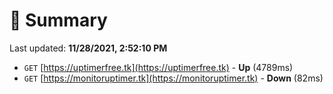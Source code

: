 # 📖 Summary
Last updated: **11/28/2021, 2:52:10 PM**

- `GET` [https://uptimerfree.tk](https://uptimerfree.tk) - **Up** (4789ms)
- `GET` [https://monitoruptimer.tk](https://monitoruptimer.tk) - **Down** (82ms)
